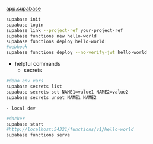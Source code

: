 [app.supabase](https://app.supabase.com/project/hstvrsnnpqqyiptiming/functions)
```bash
supabase init
supabase login
supabase link --project-ref your-project-ref
supabase functions new hello-world
supabase functions deploy hello-world
#webhook
supabase functions deploy --no-verify-jwt hello-world
```

- helpful commands
	- secrets
```bash
#deno env vars
supabase secrets list
supabase secrets set NAME1=value1 NAME2=value2
supabase secrets unset NAME1 NAME2
```
	- local dev
```bash
#docker
supabase start
#http://localhost:54321/functions/v1/hello-world
supabase functions serve
```